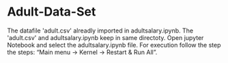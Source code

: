 # Adult-Data-Set


The datafile 'adult.csv' alreadly imported in adultsalary.ipynb.
The 'adult.csv' and adultsalary.ipynb keep in same directoty.
Open jupyter Notebook and select the adultsalary.ipynb file.
For execution follow the step the steps: “Main menu → Kernel → Restart & Run All”.
